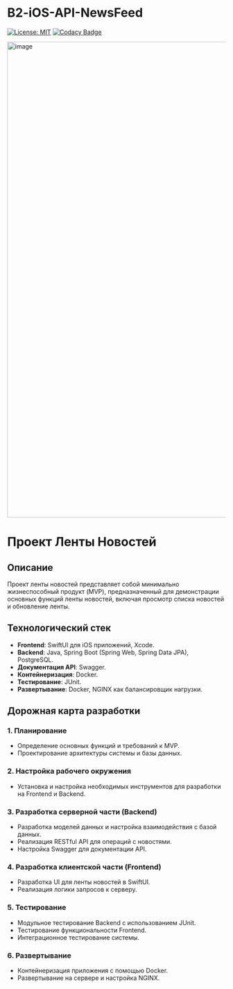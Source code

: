 # B2-iOS-API-NewsFeed
[![License: MIT](https://img.shields.io/badge/License-MIT-yellow.svg)](https://github.com/safroalex/B1-PostgreSQLAutoServiceERP/blob/main/LICENSE)
[![Codacy Badge](https://app.codacy.com/project/badge/Grade/1ae6f06607fa4d6589d49fc326d016fa)](https://app.codacy.com/gh/safroalex/B2-iOS-API-NewsFeed/dashboard?utm_source=gh&utm_medium=referral&utm_content=&utm_campaign=Badge_grade)

<!-- https://whimsical.com/c4-model-for-ios-app-with-java-backend-TfVUnyFGDf7ojWucZ39EJR] -->
<img width="1096" alt="image" src="https://github.com/safroalex/B2-iOS-API-NewsFeed/assets/105920089/e306b113-bb4c-4bb7-ae26-5795854eb248">


# Проект Ленты Новостей

## Описание
Проект ленты новостей представляет собой минимально жизнеспособный продукт (MVP), предназначенный для демонстрации основных функций ленты новостей, включая просмотр списка новостей и обновление ленты.

## Технологический стек
- **Frontend**: SwiftUI для iOS приложений, Xcode.
- **Backend**: Java, Spring Boot (Spring Web, Spring Data JPA), PostgreSQL.
- **Документация API**: Swagger.
- **Контейнеризация**: Docker.
- **Тестирование**: JUnit.
- **Развертывание**: Docker, NGINX как балансировщик нагрузки.

## Дорожная карта разработки

### 1. Планирование
- Определение основных функций и требований к MVP.
- Проектирование архитектуры системы и базы данных.

### 2. Настройка рабочего окружения
- Установка и настройка необходимых инструментов для разработки на Frontend и Backend.

### 3. Разработка серверной части (Backend)
- Разработка моделей данных и настройка взаимодействия с базой данных.
- Реализация RESTful API для операций с новостями.
- Настройка Swagger для документации API.

### 4. Разработка клиентской части (Frontend)
- Разработка UI для ленты новостей в SwiftUI.
- Реализация логики запросов к серверу.

### 5. Тестирование
- Модульное тестирование Backend с использованием JUnit.
- Тестирование функциональности Frontend.
- Интеграционное тестирование системы.

### 6. Развертывание
- Контейнеризация приложения с помощью Docker.
- Развертывание на сервере и настройка NGINX.
